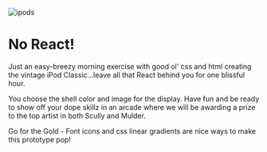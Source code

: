 ![ipods](https://images-na.ssl-images-amazon.com/images/G/01/electronics/detail-page/B001F7AHOG-4.jpg)

# No React!

Just an easy-breezy morning exercise with good ol' css and html creating the vintage iPod Classic...leave all that React behind you for one blissful hour.

You choose the shell color and image for the display. Have fun and be ready to show off your dope skillz in an arcade where we will be awarding a prize to the top artist in both Scully and Mulder.

Go for the Gold - Font icons and css linear gradients are nice ways to make this prototype pop!
